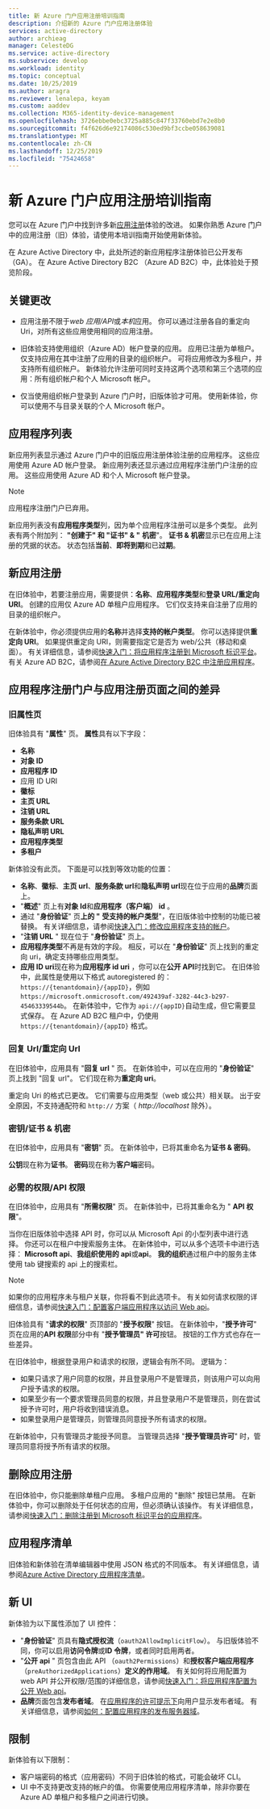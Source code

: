 ```yaml
---
title: 新 Azure 门户应用注册培训指南
description: 介绍新的 Azure 门户应用注册体验
services: active-directory
author: archieag
manager: CelesteDG
ms.service: active-directory
ms.subservice: develop
ms.workload: identity
ms.topic: conceptual
ms.date: 10/25/2019
ms.author: aragra
ms.reviewer: lenalepa, keyam
ms.custom: aaddev
ms.collection: M365-identity-device-management
ms.openlocfilehash: 3726ebbe0ebc3725a885c847f33760ebd7e2e8b0
ms.sourcegitcommit: f4f626d6e92174086c530ed9bf3ccbe058639081
ms.translationtype: MT
ms.contentlocale: zh-CN
ms.lasthandoff: 12/25/2019
ms.locfileid: "75424658"
---
```

# <a name="new-azure-portal-app-registration-training-guide"></a>新 Azure 门户应用注册培训指南

您可以在 Azure 门户中找到许多新[应用注册](https://go.microsoft.com/fwlink/?linkid=2083908)体验的改进。 如果你熟悉 Azure 门户中的应用注册（旧）体验，请使用本培训指南开始使用新体验。

在 Azure Active Directory 中，此处所述的新应用程序注册体验已公开发布（GA）。 在 Azure Active Directory B2C （Azure AD B2C）中，此体验处于预览阶段。

## <a name="key-changes"></a>关键更改

- 应用注册不限于*web 应用/API*或*本机*应用。 你可以通过注册各自的重定向 Uri，对所有这些应用使用相同的应用注册。

- 旧体验支持使用组织（Azure AD）帐户登录的应用。 应用已注册为单租户。 仅支持应用在其中注册了应用的目录的组织帐户。 可将应用修改为多租户，并支持所有组织帐户。 新体验允许注册可同时支持这两个选项和第三个选项的应用：所有组织帐户和个人 Microsoft 帐户。

- 仅当使用组织帐户登录到 Azure 门户时，旧版体验才可用。 使用新体验，你可以使用不与目录关联的个人 Microsoft 帐户。

## <a name="list-of-applications"></a>应用程序列表

新应用列表显示通过 Azure 门户中的旧版应用注册体验注册的应用程序。 这些应用使用 Azure AD 帐户登录。 新应用列表还显示通过应用程序注册门户注册的应用。 这些应用使用 Azure AD 和个人 Microsoft 帐户登录。

>[!NOTE]
>应用程序注册门户已弃用。

新应用列表没有**应用程序类型**列，因为单个应用程序注册可以是多个类型。 此列表有两个附加列： **"创建于" 和 "证书" & "** **机密**"。 **证书 & 机密**显示已在应用上注册的凭据的状态。 状态包括**当前**、**即将到期**和已**过期**。

## <a name="new-app-registration"></a>新应用注册

在旧体验中，若要注册应用，需要提供：**名称**、**应用程序类型**和**登录 URL/重定向 URI**。 创建的应用仅 Azure AD 单租户应用程序。 它们仅支持来自注册了应用的目录的组织帐户。

在新体验中，你必须提供应用的**名称**并选择**支持的帐户类型**。 你可以选择提供**重定向 URI**。 如果提供重定向 URI，则需要指定它是否为 web/公共（移动和桌面）。 有关详细信息，请参阅[快速入门：将应用程序注册到 Microsoft 标识平台](quickstart-register-app.md)。 有关 Azure AD B2C，请参阅[在 Azure Active Directory B2C 中注册应用程序](../../active-directory-b2c/tutorial-register-applications.md)。

## <a name="differences-between-the-application-registration-portal-and-app-registrations-page"></a>应用程序注册门户与应用注册页面之间的差异

### <a name="the-legacy-properties-page"></a>旧属性页

旧体验具有 "**属性**" 页。 **属性**具有以下字段：

- **名称**
- **对象 ID**
- **应用程序 ID**
- 应用 ID URI
- **徽标**
- **主页 URL**
- **注销 URL**
- **服务条款 URL**
- **隐私声明 URL**
- **应用程序类型**
- **多租户**

新体验没有此页。 下面是可以找到等效功能的位置：

- **名称**、**徽标**、**主页 url**、**服务条款 url**和**隐私声明 url**现在位于应用的**品牌**页面上。
- "**概述**" 页上有**对象 Id**和**应用程序（客户端） id** 。
- 通过 "**身份验证**" 页**上的 "** **受支持的帐户类型**"，在旧版体验中控制的功能已被替换。 有关详细信息，请参阅[快速入门：修改应用程序支持的帐户](quickstart-modify-supported-accounts.md)。
- "**注销 URL** " 现在位于 "**身份验证**" 页上。
- **应用程序类型**不再是有效的字段。 相反，可以在 "**身份验证**" 页上找到的重定向 uri，确定支持哪些应用类型。
- **应用 ID uri**现在称为**应用程序 id uri** ，你可以在**公开 API**时找到它。 在旧体验中，此属性是使用以下格式 autoregistered 的： `https://{tenantdomain}/{appID}`，例如 `https://microsoft.onmicrosoft.com/492439af-3282-44c3-b297-45463339544b`。 在新体验中，它作为 `api://{appID}`自动生成，但它需要显式保存。 在 Azure AD B2C 租户中，仍使用 `https://{tenantdomain}/{appID}` 格式。

### <a name="reply-urlsredirect-urls"></a>回复 Url/重定向 Url

在旧体验中，应用具有 "**回复 url** " 页。 在新体验中，可以在应用的 "**身份验证**" 页上找到 "回复 url"。 它们现在称为**重定向 uri**。

重定向 Uri 的格式已更改。 它们需要与应用类型（web 或公共）相关联。 出于安全原因，不支持通配符和 `http://` 方案（ *http://localhost* 除外）。

### <a name="keyscertificates--secrets"></a>密钥/证书 & 机密

在旧体验中，应用具有 "**密钥**" 页。 在新体验中，已将其重命名为**证书 & 密码**。

**公钥**现在称为**证书**。 **密码**现在称为**客户端**密码。

### <a name="required-permissionsapi-permissions"></a>必需的权限/API 权限

在旧体验中，应用具有 "**所需权限**" 页。 在新体验中，已将其重命名为 " **API 权限**"。

当你在旧版体验中选择 API 时，你可以从 Microsoft Api 的小型列表中进行选择。 你还可以在租户中搜索服务主体。 在新体验中，可以从多个选项卡中进行选择： **Microsoft api**、**我组织使用的 api**或**api**。 **我的组织**通过租户中的服务主体使用 tab 键搜索的 api 上的搜索栏。

> [!NOTE]
> 如果你的应用程序未与租户关联，你将看不到此选项卡。 有关如何请求权限的详细信息，请参阅[快速入门：配置客户端应用程序以访问 Web api](quickstart-configure-app-access-web-apis.md)。

旧体验具有 "**请求的权限**" 页顶部的 "**授予权限**" 按钮。 在新体验中，"**授予许可**" 页在应用的**API 权限**部分中有 "**授予管理员" 许可**按钮。 按钮的工作方式也存在一些差异。

在旧体验中，根据登录用户和请求的权限，逻辑会有所不同。 逻辑为：

- 如果只请求了用户同意的权限，并且登录用户不是管理员，则该用户可以向用户授予请求的权限。
- 如果至少有一个要求管理员同意的权限，并且登录用户不是管理员，则在尝试授予许可时，用户将收到错误消息。
- 如果登录用户是管理员，则管理员同意授予所有请求的权限。

在新体验中，只有管理员才能授予同意。 当管理员选择 "**授予管理员许可**" 时，管理员同意将授予所有请求的权限。

## <a name="deleting-an-app-registration"></a>删除应用注册

在旧体验中，你只能删除单租户应用。 多租户应用的 "删除" 按钮已禁用。 在新体验中，你可以删除处于任何状态的应用，但必须确认该操作。 有关详细信息，请参阅[快速入门：删除注册到 Microsoft 标识平台的应用程序](quickstart-remove-app.md)。

## <a name="application-manifest"></a>应用程序清单

旧体验和新体验在清单编辑器中使用 JSON 格式的不同版本。 有关详细信息，请参阅[Azure Active Directory 应用程序清单](reference-app-manifest.md)。

## <a name="new-ui"></a>新 UI

新体验为以下属性添加了 UI 控件：

- "**身份验证**" 页具有**隐式授权流**（`oauth2AllowImplicitFlow`）。 与旧版体验不同，你可以启用**访问令牌**或**ID 令牌**，或者同时启用两者。
- "**公开 api** " 页包含由此 API （`oauth2Permissions`）和**授权客户端应用程序**（`preAuthorizedApplications`）**定义的作用域**。 有关如何将应用配置为 web API 并公开权限/范围的详细信息，请参阅[快速入门：将应用程序配置为公开 Web api](quickstart-configure-app-expose-web-apis.md)。
- **品牌**页面包含**发布者域**。 在[应用程序的许可提示下](application-consent-experience.md)向用户显示发布者域。 有关详细信息，请参阅[如何：配置应用程序的发布服务器域](howto-configure-publisher-domain.md)。

## <a name="limitations"></a>限制

新体验有以下限制：

- 客户端密码的格式（应用密码）不同于旧体验的格式，可能会破坏 CLI。
- UI 中不支持更改支持的帐户的值。 你需要使用应用程序清单，除非你要在 Azure AD 单租户和多租户之间进行切换。
